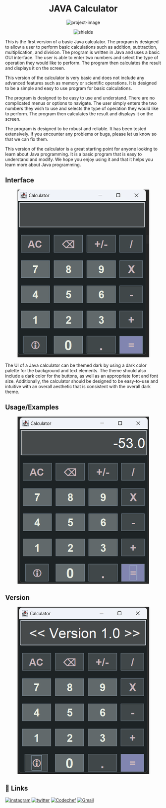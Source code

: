 <h1 align="center" id="title">JAVA Calculator</h1>

<p align="center"><img src="https://socialify.git.ci/gautham2k3/JAVA-Calculator/image?font=Jost&amp;language=1&amp;name=1&amp;owner=1&amp;theme=Auto" alt="project-image"></p>

<p align="center"><img src="https://img.shields.io/github/watchers/gautham2k3/JAVA-Calculator?style=social" alt="shields"></p>

This is the first version of a basic Java calculator. The program is designed to allow a user to perform basic calculations such as addition, subtraction, multiplication, and division. The program is written in Java and uses a basic GUI interface. The user is able to enter two numbers and select the type of operation they would like to perform. The program then calculates the result and displays it on the screen. 

This version of the calculator is very basic and does not include any advanced features such as memory or scientific operations. It is designed to be a simple and easy to use program for basic calculations. 

The program is designed to be easy to use and understand. There are no complicated menus or options to navigate. The user simply enters the two numbers they wish to use and selects the type of operation they would like to perform. The program then calculates the result and displays it on the screen. 

The program is designed to be robust and reliable. It has been tested extensively. If you encounter any problems or bugs, please let us know so that we can fix them. 

This version of the calculator is a great starting point for anyone looking to learn about Java programming. It is a basic program that is easy to understand and modify. We hope you enjoy using it and that it helps you learn more about Java programming.


## Interface 

<p align="center"><img src="https://raw.githubusercontent.com/gautham2k3/Calculator-JAVA/main/Samples/UI%20BASIC.png" alt="project-image"></p>

The UI of a Java calculator can be themed dark by using a dark color palette for the background and text elements. The theme should also include a dark color for the buttons, as well as an appropriate font and font size. Additionally, the calculator should be designed to be easy-to-use and intuitive with an overall aesthetic that is consistent with the overall dark theme.




## Usage/Examples

<p align="center"><img src="https://raw.githubusercontent.com/gautham2k3/Calculator-JAVA/main/Samples/Test%2001.png" alt="project-image"></p>

## Version
<p align="center"><img src="https://raw.githubusercontent.com/gautham2k3/Calculator-JAVA/main/Samples/Version%20Info.png" alt="project-image"></p>

## 🔗 Links
[![instagram](https://img.shields.io/badge/Instagram-E4405F?style=for-the-badge&logo=instagram&logoColor=white
)](https://www.instagram.com/gautham2k3/)
[![twitter](https://img.shields.io/badge/twitter-1DA1F2?style=for-the-badge&logo=twitter&logoColor=white)](https://twitter.com/gautham2k3)
[![Codechef](https://img.shields.io/badge/Codechef-%23B92B27.svg?&style=for-the-badge&logo=Codechef&logoColor=white
)](https://www.codechef.com/users/gautham2k3)
[![Gmail](https://img.shields.io/badge/Gmail-D14836?style=for-the-badge&logo=gmail&logoColor=white
)](mailto:bgautham27@gmail.com?)


